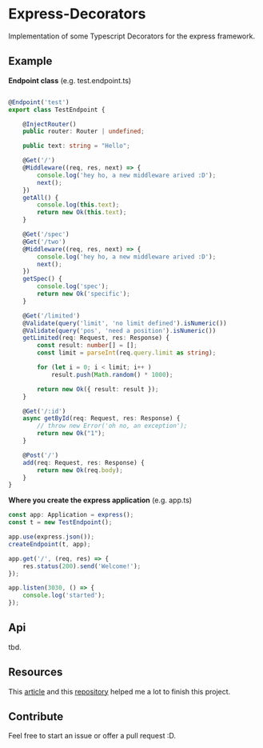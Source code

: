 # Express-Decorators

Implementation of some Typescript Decorators for the express framework. 

## Example

**Endpoint class** (e.g. test.endpoint.ts)
```typescript

@Endpoint('test')
export class TestEndpoint {

    @InjectRouter()
    public router: Router | undefined;

    public text: string = "Hello";

    @Get('/')
    @Middleware((req, res, next) => {
        console.log('hey ho, a new middleware arived :D');
        next();
    })
    getAll() {
        console.log(this.text);
        return new Ok(this.text);
    }

    @Get('/spec')
    @Get('/two')
    @Middleware((req, res, next) => {
        console.log('hey ho, a new middleware arived :D');
        next();
    })
    getSpec() {
        console.log('spec');
        return new Ok('specific');
    }

    @Get('/limited')
    @Validate(query('limit', 'no limit defined').isNumeric())
    @Validate(query('pos', 'need a position').isNumeric())
    getLimited(req: Request, res: Response) {
        const result: number[] = [];
        const limit = parseInt(req.query.limit as string);

        for (let i = 0; i < limit; i++ )
            result.push(Math.random() * 1000);

        return new Ok({ result: result });
    }

    @Get('/:id')
    async getById(req: Request, res: Response) {
        // throw new Error('oh no, an exception');
        return new Ok("1");
    }

    @Post('/')
    add(req: Request, res: Response) {
        return new Ok(req.body);
    }
}

```

**Where you create the express application** (e.g. app.ts)
```typescript
const app: Application = express();
const t = new TestEndpoint();

app.use(express.json());
createEndpoint(t, app);

app.get('/', (req, res) => {
    res.status(200).send('Welcome!');
});

app.listen(3030, () => {
    console.log('started');
});
```

## Api

tbd.

## Resources

This [article](https://nehalist.io/routing-with-typescript-decorators/) and this [repository](https://github.com/sjmeverett/express-decorators) helped me a lot to finish this project.

## Contribute

Feel free to start an issue or offer a pull request :D.